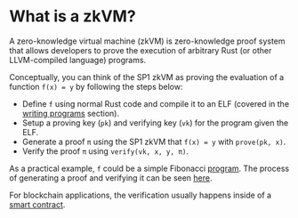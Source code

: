 # What is a zkVM?

A zero-knowledge virtual machine (zkVM) is zero-knowledge proof system that allows developers to prove the execution of arbitrary Rust (or other LLVM-compiled language) programs.

Conceptually, you can think of the SP1 zkVM as proving the evaluation of a function `f(x) = y` by following the steps below:

- Define `f` using normal Rust code and compile it to an ELF (covered in the [writing programs](./writing-programs/setup.md) section).
- Setup a proving key (`pk`) and verifying key (`vk`) for the program given the ELF.
- Generate a proof `π` using the SP1 zkVM that `f(x) = y` with `prove(pk, x)`.
- Verify the proof `π` using `verify(vk, x, y, π)`.

As a practical example, `f` could be a simple Fibonacci [program](https://github.com/succinctlabs/sp1/blob/main/examples/fibonacci/program/src/main.rs). The process of generating a proof and verifying it can be seen [here](https://github.com/succinctlabs/sp1/blob/main/examples/fibonacci/script/src/main.rs).

For blockchain applications, the verification usually happens inside of a [smart contract](https://github.com/succinctlabs/sp1-project-template/blob/main/contracts/src/Fibonacci.sol).
